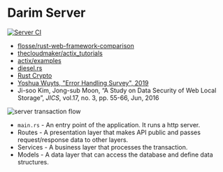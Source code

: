 # Darim Server

[![Server CI](https://github.com/ParkSB/darim/workflows/Server%20CI/badge.svg)](https://github.com/ParkSB/darim/actions?query=workflow%3A%22Server+CI%22)

* [flosse/rust-web-framework-comparison](https://github.com/flosse/rust-web-framework-comparison)
* [thecloudmaker/actix_tutorials](https://github.com/thecloudmaker/actix_tutorials)
* [actix/examples](https://github.com/actix/examples)
* [diesel.rs](http://diesel.rs/)
* [Rust Crypto](https://github.com/RustCrypto)
* [Yoshua Wuyts, "Error Handling Survey", 2019](https://blog.yoshuawuyts.com/error-handling-survey/)
* Ji-soo Kim, Jong-sub Moon, “A Study on Data Security of Web Local Storage”, _JICS_, vol.17, no. 3, pp. 55-66, Jun, 2016

![server transaction flow](https://user-images.githubusercontent.com/6410412/91041720-78b0a680-e64b-11ea-9dcf-198006a61b1e.png)

* `main.rs` - An entry point of the application. It runs a http server.
* Routes - A presentation layer that makes API public and passes request/response data to other layers.
* Services - A business layer that processes the transaction.
* Models - A data layer that can access the database and define data structures.
